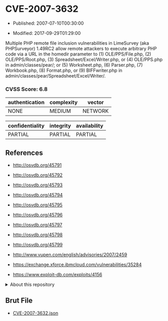 # CVE-2007-3632

- Published: 2007-07-10T00:30:00

- Modified: 2017-09-29T01:29:00

Multiple PHP remote file inclusion vulnerabilities in LimeSurvey (aka PHPSurveyor) 1.49RC2 allow remote attackers to execute arbitrary PHP code via a URL in the homedir parameter to (1) OLE/PPS/File.php, (2) OLE/PPS/Root.php, (3) Spreadsheet/Excel/Writer.php, or (4) OLE/PPS.php in admin/classes/pear/; or (5) Worksheet.php, (6) Parser.php, (7) Workbook.php, (8) Format.php, or (9) BIFFwriter.php in admin/classes/pear/Spreadsheet/Excel/Writer/.

### CVSS Score: **6.8**

| authentication | complexity | vector |
| --- | --- | --- |
| NONE | MEDIUM | NETWORK |

| confidentiality | integrity | availability |
| --- | --- | --- |
| PARTIAL | PARTIAL | PARTIAL |

## References

* http://osvdb.org/45791

* http://osvdb.org/45792

* http://osvdb.org/45793

* http://osvdb.org/45794

* http://osvdb.org/45795

* http://osvdb.org/45796

* http://osvdb.org/45797

* http://osvdb.org/45798

* http://osvdb.org/45799

* http://www.vupen.com/english/advisories/2007/2459

* https://exchange.xforce.ibmcloud.com/vulnerabilities/35284

* https://www.exploit-db.com/exploits/4156

<details>
<summary>About this repository</summary> 

  This repository is part of the project [Live Hack CVE](https://github.com/Live-Hack-CVE). Main website can be found [www.live-hack.org](https://www.live-hack.org) 
  
  Made by [Sn0wAlice](https://github.com/Sn0wAlice) for the people that care about security and need to have a feed of the latest CVEs. Hope you enjoy it, don't forget to star the repo and follow me on [Twitter](https://twitter.com/Sn0wAlice) and [Github](https://github.com/Sn0wAlice). And that is my [personnal website](https://www.alice-snow.me/)

  - [Home Page](https://github.com/Live-Hack-CVE)
  - [Framework](https://github.com/Live-Hack-CVE/cve-framework)
  - [CVE database](https://github.com/Live-Hack-CVE/full_database)
  - [Changelog](https://github.com/Live-Hack-CVE/Changelog)
</details>

## Brut File

* [CVE-2007-3632.json](https://raw.githubusercontent.com/Live-Hack-CVE/full_database/main/cves/2007/CVE-2007-3632.json)

